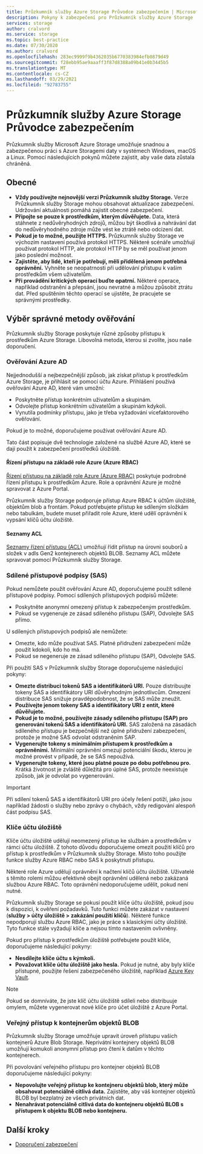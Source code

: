 ```yaml
---
title: Průzkumník služby Azure Storage Průvodce zabezpečením | Microsoft Docs
description: Pokyny k zabezpečení pro Průzkumník služby Azure Storage
services: storage
author: cralvord
ms.service: storage
ms.topic: best-practice
ms.date: 07/30/2020
ms.author: cralvord
ms.openlocfilehash: 283ec9999f9b4362035b6770383984efb0879d49
ms.sourcegitcommit: f28ebb95ae9aaaff3f87d8388a09b41e0b3445b5
ms.translationtype: MT
ms.contentlocale: cs-CZ
ms.lasthandoff: 03/29/2021
ms.locfileid: "92783755"
---
```

# <a name="azure-storage-explorer-security-guide"></a>Průzkumník služby Azure Storage Průvodce zabezpečením

Průzkumník služby Microsoft Azure Storage umožňuje snadnou a zabezpečenou práci s Azure Storagemi daty v systémech Windows, macOS a Linux. Pomocí následujících pokynů můžete zajistit, aby vaše data zůstala chráněná.

## <a name="general"></a>Obecné

- **Vždy používejte nejnovější verzi Průzkumník služby Storage.** Verze Průzkumník služby Storage mohou obsahovat aktualizace zabezpečení. Udržování aktuálnosti pomáhá zajistit obecné zabezpečení.
- **Připojte se pouze k prostředkům, kterým důvěřujete.** Data, která stáhnete z nedůvěryhodných zdrojů, můžou být škodlivá a nahrávání dat do nedůvěryhodného zdroje může vést ke ztrátě nebo odcizení dat.
- **Pokud je to možné, použijte HTTPS.** Průzkumník služby Storage ve výchozím nastavení používá protokol HTTPS. Některé scénáře umožňují používat protokol HTTP, ale protokol HTTP by se měl používat jenom jako poslední možnost.
- **Zajistěte, aby lidé, kteří je potřebují, měli přidělená jenom potřebná oprávnění.** Vyhněte se neopatrnosti při udělování přístupu k vašim prostředkům všem uživatelům.
- **Při provádění kritických operací buďte opatrní.** Některé operace, například odstranění a přepsání, jsou nevratné a můžou způsobit ztrátu dat. Před spuštěním těchto operací se ujistěte, že pracujete se správnými prostředky.

## <a name="choosing-the-right-authentication-method"></a>Výběr správné metody ověřování

Průzkumník služby Storage poskytuje různé způsoby přístupu k prostředkům Azure Storage. Libovolná metoda, kterou si zvolíte, jsou naše doporučení.

### <a name="azure-ad-authentication"></a>Ověřování Azure AD

Nejjednodušší a nejbezpečnější způsob, jak získat přístup k prostředkům Azure Storage, je přihlásit se pomocí účtu Azure. Přihlášení používá ověřování Azure AD, které vám umožní:

- Poskytněte přístup konkrétním uživatelům a skupinám.
- Odvolejte přístup konkrétním uživatelům a skupinám kdykoli.
- Vynutila podmínky přístupu, jako je třeba vyžadování vícefaktorového ověřování.

Pokud je to možné, doporučujeme používat ověřování Azure AD.

Tato část popisuje dvě technologie založené na službě Azure AD, které se dají použít k zabezpečení prostředků úložiště.

#### <a name="azure-role-based-access-control-azure-rbac"></a>Řízení přístupu na základě role Azure (Azure RBAC)

[Řízení přístupu na základě role Azure (Azure RBAC)](../../role-based-access-control/overview.md) poskytuje podrobné řízení přístupu k prostředkům Azure. Role a oprávnění Azure je možné spravovat z Azure Portal.

Průzkumník služby Storage podporuje přístup Azure RBAC k účtům úložiště, objektům blob a frontám. Pokud potřebujete přístup ke sdíleným složkám nebo tabulkám, budete muset přiřadit role Azure, které udělí oprávnění k vypsání klíčů účtu úložiště.

#### <a name="access-control-lists-acls"></a>Seznamy ACL

[Seznamy řízení přístupu (ACL)](../blobs/data-lake-storage-access-control.md) umožňují řídit přístup na úrovni souborů a složek v adls Gen2 kontejnerech objektů BLOB. Seznamy ACL můžete spravovat pomocí Průzkumník služby Storage.

### <a name="shared-access-signatures-sas"></a>Sdílené přístupové podpisy (SAS)

Pokud nemůžete použít ověřování Azure AD, doporučujeme použít sdílené přístupové podpisy. Pomocí sdílených přístupových podpisů můžete:

- Poskytněte anonymní omezený přístup k zabezpečeným prostředkům.
- Pokud se vygeneruje ze zásad sdíleného přístupu (SAP), Odvolejte SAS přímo.

U sdílených přístupových podpisů ale nemůžete:

- Omezte, kdo může používat SAS. Platné přidružení zabezpečení může použít kdokoli, kdo ho má.
- Pokud se negeneruje ze zásad sdíleného přístupu (SAP), Odvolejte SAS.

Při použití SAS v Průzkumník služby Storage doporučujeme následující pokyny:

- **Omezte distribuci tokenů SAS a identifikátorů URI.** Pouze distribuujte tokeny SAS a identifikátory URI důvěryhodným jednotlivcům. Omezení distribuce SAS snižuje pravděpodobnost, že se SAS může zneužít.
- **Používejte jenom tokeny SAS a identifikátory URI z entit, které důvěřujete.**
- **Pokud je to možné, používejte zásady sdíleného přístupu (SAP) pro generování tokenů SAS a identifikátorů URI.** SAS založená na zásadách sdíleného přístupu je bezpečnější než úplné přidružení zabezpečení, protože je možné SAS odvolat odstraněním SAP.
- **Vygenerujte tokeny s minimálním přístupem k prostředkům a oprávněními.** Minimální oprávnění omezují potenciální škodu, kterou je možné provést v případě, že se SAS nepoužívá.
- **Vygenerujte tokeny, které jsou platné pouze po dobu potřebnou pro.** Krátká životnost je zvláště důležitá pro úplné SAS, protože neexistuje způsob, jak je odvolat po vygenerování.

> [!IMPORTANT]
> Při sdílení tokenů SAS a identifikátorů URI pro účely řešení potíží, jako jsou například žádosti o služby nebo zprávy o chybách, vždy redigování alespoň část podpisu SAS.

### <a name="storage-account-keys"></a>Klíče účtu úložiště

Klíče účtu úložiště udělují neomezený přístup ke službám a prostředkům v rámci účtu úložiště. Z tohoto důvodu doporučujeme omezit použití klíčů pro přístup k prostředkům v Průzkumník služby Storage. Místo toho použijte funkce služby Azure RBAC nebo SAS k poskytnutí přístupu.

Některé role Azure udělují oprávnění k načtení klíčů účtu úložiště. Uživatelé s těmito rolemi můžou efektivně obejít oprávnění udělená nebo zakázaná službou Azure RBAC. Toto oprávnění nedoporučujeme udělit, pokud není nutné.

Průzkumník služby Storage se pokusí použít klíče účtu úložiště, pokud jsou k dispozici, k ověření požadavků. Tuto funkci můžete zakázat v nastavení (**služby > účty úložiště > zakázání použití klíčů**). Některé funkce nepodporují službu Azure RBAC, jako je práce s klasickými účty úložiště. Tyto funkce stále vyžadují klíče a nejsou tímto nastavením ovlivněny.

Pokud pro přístup k prostředkům úložiště potřebujete použít klíče, doporučujeme následující pokyny:

- **Nesdílejte klíče účtu s kýmkoli.**
- **Považovat klíče účtu úložiště jako hesla.** Pokud je nutné, aby byly klíče přístupné, použijte řešení zabezpečeného úložiště, například [Azure Key Vault](https://azure.microsoft.com/services/key-vault/).

> [!NOTE]
> Pokud se domníváte, že jste klíč účtu úložiště sdíleli nebo distribuuje omylem, můžete vygenerovat nové klíče pro účet úložiště z Azure Portal.

### <a name="public-access-to-blob-containers"></a>Veřejný přístup k kontejnerům objektů BLOB

Průzkumník služby Storage umožňuje upravit úroveň přístupu vašich kontejnerů Azure Blob Storage. Neprivátní kontejnery objektů BLOB umožňují komukoli anonymní přístup pro čtení k datům v těchto kontejnerech.

Při povolování veřejného přístupu pro kontejner objektů BLOB doporučujeme následující pokyny:

- **Nepovolujte veřejný přístup ke kontejneru objektů blob, který může obsahovat potenciálně citlivá data.** Zajistěte, aby váš kontejner objektů BLOB byl bezplatný ze všech privátních dat.
- **Nenahrávat potenciálně citlivá data do kontejneru objektů BLOB s přístupem k objektu BLOB nebo kontejneru.** 

## <a name="next-steps"></a>Další kroky

- [Doporučení zabezpečení](../blobs/security-recommendations.md)